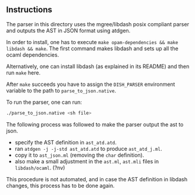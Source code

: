 ## Instructions

The parser in this directory uses the mgree/libdash posix compliant
parser and outputs the AST in JSON format using atdgen.

In order to install, one has to execute `make opam-dependencies && make libdash && make`. The first command makes libdash and sets up all the ocaml dependencies.

Alternatively, one can install libdash (as explained in its README)
and then run `make` here.

After `make` succeeds you have to assign the `DISH_PARSER` environment
variable to the path to `parse_to_json.native`.

To run the parser, one can run:

```sh
./parse_to_json.native <sh file>
```

The following process was followed to make the parser output the ast to json.

* specify the AST definition in `ast_atd.atd`.
* ran `atdgen -j -j-std ast_atd.atd` to produce `ast_atd_j.ml`.
* copy it to `ast_json.ml` (removing the `char` definition).
* also make a small adjustment in the `ast.ml`, `ast.mli` files in `libdash/ocaml`. (?nv)

This procedure is not automated, and in case the AST definition in
libdash changes, this process has to be done again.
